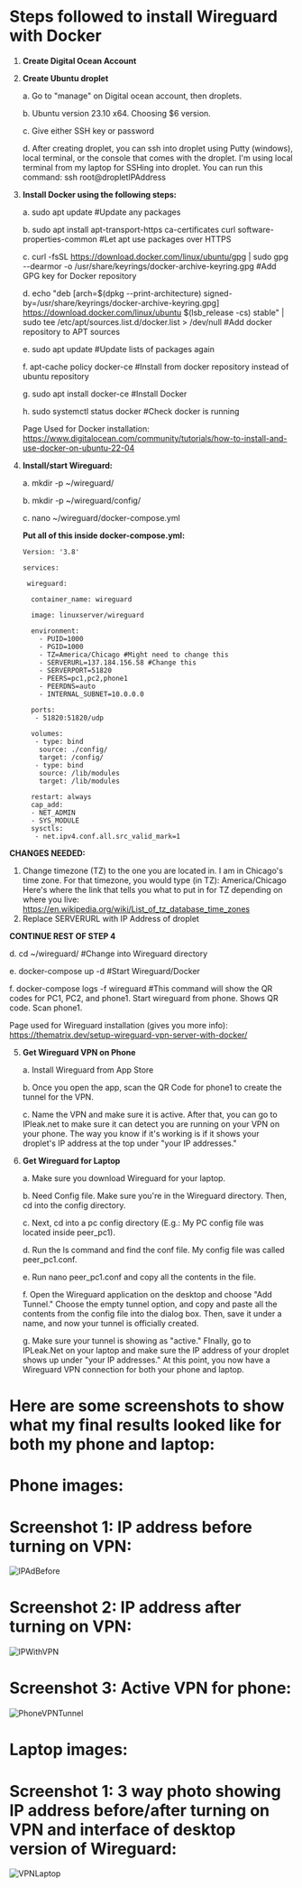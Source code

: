 # Steps followed to install Wireguard with Docker

1. **Create Digital Ocean Account**

2. **Create Ubuntu droplet**

    a. Go to "manage" on Digital ocean account, then droplets.
  
    b. Ubuntu version 23.10 x64. Choosing $6 version.
   
    c. Give either SSH key or password
   
    d. After creating droplet, you can ssh into droplet using Putty (windows), local terminal, or the console that comes with the droplet. I'm using local terminal from my laptop for SSHing into droplet. You can run this command: ssh root@dropletIPAddress
   

3. **Install Docker using the following steps:**

     a. sudo apt update #Update any packages

     b.  sudo apt install apt-transport-https ca-certificates curl software-properties-common #Let apt use packages over HTTPS

     c. curl -fsSL https://download.docker.com/linux/ubuntu/gpg | sudo gpg --dearmor -o /usr/share/keyrings/docker-archive-keyring.gpg #Add GPG key for Docker repository

     d. echo "deb [arch=$(dpkg --print-architecture) signed-by=/usr/share/keyrings/docker-archive-keyring.gpg] https://download.docker.com/linux/ubuntu $(lsb_release -cs) stable" | sudo tee /etc/apt/sources.list.d/docker.list > /dev/null
#Add docker repository to APT sources
    
     e. sudo apt update #Update lists of packages again

     f. apt-cache policy docker-ce #Install from docker repository instead of ubuntu repository
   
     g. sudo apt install docker-ce #Install Docker
   
     h. sudo systemctl status docker #Check docker is running


    Page Used for Docker installation: https://www.digitalocean.com/community/tutorials/how-to-install-and-use-docker-on-ubuntu-22-04



4. **Install/start Wireguard:**

   a. mkdir -p ~/wireguard/
   
   b. mkdir -p ~/wireguard/config/

   c. nano ~/wireguard/docker-compose.yml

    **Put all of this inside docker-compose.yml:**

       Version: '3.8'

       services:

        wireguard:
   
         container_name: wireguard
   
         image: linuxserver/wireguard
   
         environment:
           - PUID=1000
           - PGID=1000
           - TZ=America/Chicago #Might need to change this
           - SERVERURL=137.184.156.58 #Change this
           - SERVERPORT=51820
           - PEERS=pc1,pc2,phone1
           - PEERDNS=auto
           - INTERNAL_SUBNET=10.0.0.0
   
         ports:
          - 51820:51820/udp

         volumes:
          - type: bind
           source: ./config/
           target: /config/
          - type: bind
           source: /lib/modules
           target: /lib/modules
   
         restart: always
         cap_add:
         - NET_ADMIN
         - SYS_MODULE
         sysctls:
          - net.ipv4.conf.all.src_valid_mark=1
    

**CHANGES NEEDED:**
1. Change timezone (TZ) to the one you are located in. I am in Chicago's time zone. For that timezone, you would type (in TZ): America/Chicago
   Here's where the link that tells you what to put in for TZ depending on where you live: https://en.wikipedia.org/wiki/List_of_tz_database_time_zones
2. Replace SERVERURL with IP Address of droplet

**CONTINUE REST OF STEP 4**

  d. cd ~/wireguard/ #Change into Wireguard directory
   
  e. docker-compose up -d #Start Wireguard/Docker
   
  f. docker-compose logs -f wireguard #This command will show the QR codes for PC1, PC2, and phone1. Start wireguard from phone. Shows QR code. Scan phone1.

  Page used for Wireguard installation (gives you more info):
  https://thematrix.dev/setup-wireguard-vpn-server-with-docker/


5. **Get Wireguard VPN on Phone**
   
    a. Install Wireguard from App Store
  
    b. Once you open the app, scan the QR Code for phone1 to create the tunnel for the VPN.
  
    c. Name the VPN and make sure it is active. After that, you can go to IPleak.net to make sure it can detect you are running on your VPN on your phone. The way you know if it's working is if it shows your droplet's IP address at the top under "your IP addresses."
  

6. **Get Wireguard for Laptop**
   
    a. Make sure you download Wireguard for your laptop.
  
    b. Need Config file. Make sure you're in the Wireguard directory. Then, cd into the config directory.
  
    c. Next, cd into a pc config directory (E.g.: My PC config file was located inside peer_pc1).
  
    d. Run the ls command and find the conf file. My config file was called peer_pc1.conf.
  
    e. Run nano peer_pc1.conf and copy all the contents in the file.
  
    f. Open the Wireguard application on the desktop and choose "Add Tunnel." Choose the empty tunnel option, and copy and paste all the contents from
the config file into the dialog box. Then, save it under a name, and now your tunnel is officially created.

    g. Make sure your tunnel is showing as "active." FInally, go to IPLeak.Net on your laptop and make sure the IP address of your droplet shows up under "your IP addresses." At this point, you now have a Wireguard VPN connection for both your phone and laptop.


# Here are some screenshots to show what my final results looked like for both my phone and laptop:
# Phone images:

# Screenshot 1: IP address before turning on VPN:
![IPAdBefore](https://github.com/Kandharis15/Kandharis15-WireguardProject/assets/122307869/1ae15f43-f3ab-4bcb-b861-0e9d65b679f6)

# Screenshot 2: IP address after turning on VPN:
![IPWithVPN](https://github.com/Kandharis15/Kandharis15-WireguardProject/assets/122307869/f49ce7f2-fdec-41a0-84d0-7e4edc028514)

# Screenshot 3: Active VPN for phone:
![PhoneVPNTunnel](https://github.com/Kandharis15/Kandharis15-WireguardProject/assets/122307869/c32b7116-7f26-49ad-8081-26fe6da7fe28)


# Laptop images:

# Screenshot 1: 3 way photo showing IP address before/after turning on VPN and interface of desktop version of Wireguard:
![VPNLaptop](https://github.com/Kandharis15/Kandharis15-WireguardProject/assets/122307869/db171141-14b2-47a1-863e-5dade77d22da)








